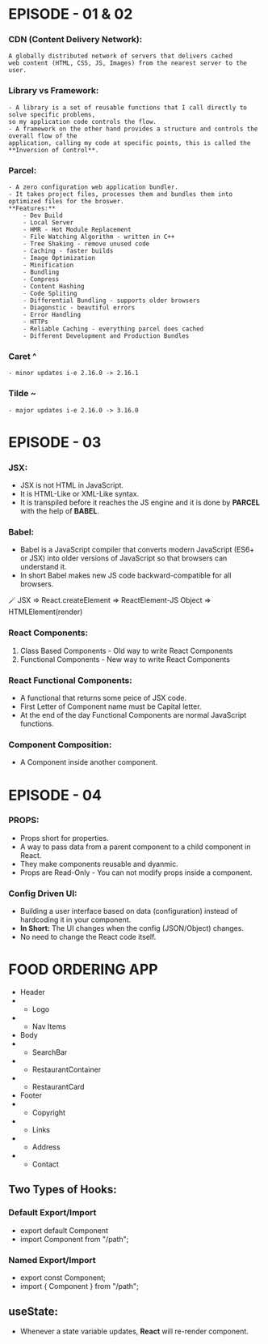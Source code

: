 # EPISODE - 01 & 02

### CDN (Content Delivery Network):

    A globally distributed network of servers that delivers cached
    web content (HTML, CSS, JS, Images) from the nearest server to the user.

### Library vs Framework:

    - A library is a set of reusable functions that I call directly to solve specific problems,
    so my application code controls the flow.
    - A framework on the other hand provides a structure and controls the overall flow of the
    application, calling my code at specific points, this is called the **Inversion of Control**.

### Parcel:

    - A zero configuration web application bundler.
    - It takes project files, processes them and bundles them into optimized files for the broswer.
    **Features:**
        - Dev Build
        - Local Server
        - HMR - Hot Module Replacement
        - File Watching Algorithm - written in C++
        - Tree Shaking - remove unused code
        - Caching - faster builds
        - Image Optimization
        - Minification
        - Bundling
        - Compress
        - Content Hashing
        - Code Spliting
        - Differential Bundling - supports older browsers
        - Diagonstic - beautiful errors
        - Error Handling
        - HTTPs
        - Reliable Caching - everything parcel does cached
        - Different Development and Production Bundles

### Caret ^

    - minor updates i-e 2.16.0 -> 2.16.1

### Tilde ~

    - major updates i-e 2.16.0 -> 3.16.0

# EPISODE - 03

### JSX:

- JSX is not HTML in JavaScript.
- It is HTML-Like or XML-Like syntax.
- It is transpiled before it reaches the JS engine and it is done by **PARCEL** with the help of **BABEL**.

### Babel:

- Babel is a JavaScript compiler that converts modern JavaScript (ES6+ or JSX) into older
  versions of JavaScript so that browsers can understand it.
- In short Babel makes new JS code backward-compatible for all browsers.

🪄 JSX => React.createElement => ReactElement-JS Object => HTMLElement(render)

### React Components:

1. Class Based Components - Old way to write React Components
2. Functional Components - New way to write React Components

### React Functional Components:

- A functional that returns some peice of JSX code.
- First Letter of Component name must be Capital letter.
- At the end of the day Functional Components are normal JavaScript functions.

### Component Composition:

- A Component inside another component.

# EPISODE - 04

### PROPS:

- Props short for properties.
- A way to pass data from a parent component to a child component in React.
- They make components reusable and dyanmic.
- Props are Read-Only - You can not modify props inside a component.

### Config Driven UI:

- Building a user interface based on data (configuration) instead of hardcoding it in your component.
- **In Short:** The UI changes when the config (JSON/Object) changes.
- No need to change the React code itself.

# FOOD ORDERING APP

- Header
- - Logo
- - Nav Items
- Body
- - SearchBar
- - RestaurantContainer
- - RestaurantCard
- Footer
- - Copyright
- - Links
- - Address
- - Contact

## Two Types of Hooks:

### Default Export/Import

- export default Component
- import Component from "/path";

### Named Export/Import

- export const Component;
- import { Component } from "/path";

## useState:
- Whenever a state variable updates, **React** will re-render component.
